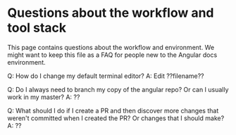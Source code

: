 # Questions about the workflow and tool stack

This page contains questions about the workflow and environment. We might want to keep this file as a FAQ for people new to the Angular docs environment.

Q: How do I change my default terminal editor?
A: Edit ??filename??

Q: Do I always need to branch my copy of the angular repo? Or can I usually work in my master? 
A: ??

Q: What should I do if I create a PR and then discover more changes that weren't committed when I created the PR? Or changes that I should make?
A: ??

